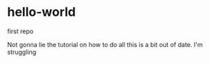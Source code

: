 # hello-world
first repo

Not gonna lie the tutorial on how to do all this is a bit out of date. I'm struggling
